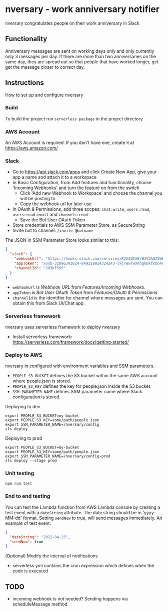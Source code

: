 # nversary  - work anniversary notifier

nversary congratulates people on their work anniversary in Slack

## Functionality

Anniversary messages are sent on working days only and only currently only 3 messages per day. If there are more than two anniversaries
on the same day, they are spread out so that people that have worked longer, get get the message closer to correct day.

## Instructions

How to set up and configure nversary

### Build

To build the project run `serverless package` in the project directory

### AWS Account

An AWS Account is required. If you don't have one, create it at <https://aws.amazon.com/>

### Slack

- Go to <https://api.slack.com/apps> and click Create New App, give your app a name and attach it to a workspace
- In Basic Configuration, from Add features and functionality, choose 'Incoming Webhooks' and turn the feature on from the switch
  - Click 'Add new Webhook to Workspace' and choose the channel you will be posting to
  - Copy the webhook url for later use
- In OAuth & Permissions, add three scopes: `chat:write`, `users:read`, `users:read.email` and `channels:read`
  - Save the Bot User OAuth Token
- Store credentials to AWS SSM Parameter Store, as SecureString
- Invite bot to channel: `/invite @botname`

The JSON in SSM Parameter Store looks similar to this:

```json
{
  "slack": {
    "webhookUrl": "https://hooks.slack.com/services/K2XSOISE/BJV2AO25W6X/lkfKssiXivpo0KawovOs",
    "appToken": "xoxb-32896343824-849329924324243-lkjrewrwXKhgkDkfobo4dore",
    "channelId": "JO3KFSO5"
  }
}
```

- `webhookUrl` is *Webhook URL* from *Features/Incoming Webhooks*.
- `appToken` is *Bot User OAuth Token* from *Features/OAuth & Permissions*.
- `channelId` is the identifier for channel where messages are sent. You can obtain this from Slack UI/Chat app.

### Serverless framework

nversary uses serverless framework to deploy nversary

- Install serverless framework: <https://serverless.com/framework/docs/getting-started/>

### Deploy to AWS

nversary in configured with environment variables and SSM parameters.

- `PEOPLE_S3_BUCKET` defines the S3 bucket within the same AWS account where people.json is stored.
- `PEOPLE_S3_KEY` defines the key for people.json inside the S3 bucket.
- `SSM_PARAMETER_NAME` defines SSM parameter name where Slack configuration is stored.

Deploying to dev

```shell
export PEOPLE_S3_BUCKET=my-bucket
export PEOPLE_S3_KEY=some/path/people.json
export SSM_PARAMETER_NAME=/nversary/config
sls deploy
```

Deploying to prod

```shell
export PEOPLE_S3_BUCKET=my-bucket
export PEOPLE_S3_KEY=some/path/people.json
export SSM_PARAMETER_NAME=/nversary/config-prod
sls deploy --stage prod
```

### Unit testing

```shell
npm run test
```

### End to end testing

You can test the Lambda function from AWS Lambda console by creating a test event with a `dateString` attribute.
The date string should be in 'yyyy-MM-dd' format.
Setting `sendNow` to true, will send messages immediately. An example of test event:

```json
{
  "dateString": "2022-04-25",
  "sendNow": true
}
```

(Optional) Modify the interval of notifications

- serverless.yml contains the cron expression which defines when the code is executed

## TODO

- incoming webhook is not needed? Sending happens via scheduleMessage method.
